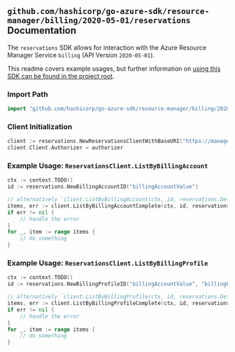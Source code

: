 
## `github.com/hashicorp/go-azure-sdk/resource-manager/billing/2020-05-01/reservations` Documentation

The `reservations` SDK allows for interaction with the Azure Resource Manager Service `billing` (API Version `2020-05-01`).

This readme covers example usages, but further information on [using this SDK can be found in the project root](https://github.com/hashicorp/go-azure-sdk/tree/main/docs).

### Import Path

```go
import "github.com/hashicorp/go-azure-sdk/resource-manager/billing/2020-05-01/reservations"
```


### Client Initialization

```go
client := reservations.NewReservationsClientWithBaseURI("https://management.azure.com")
client.Client.Authorizer = authorizer
```


### Example Usage: `ReservationsClient.ListByBillingAccount`

```go
ctx := context.TODO()
id := reservations.NewBillingAccountID("billingAccountValue")

// alternatively `client.ListByBillingAccount(ctx, id, reservations.DefaultListByBillingAccountOperationOptions())` can be used to do batched pagination
items, err := client.ListByBillingAccountComplete(ctx, id, reservations.DefaultListByBillingAccountOperationOptions())
if err != nil {
	// handle the error
}
for _, item := range items {
	// do something
}
```


### Example Usage: `ReservationsClient.ListByBillingProfile`

```go
ctx := context.TODO()
id := reservations.NewBillingProfileID("billingAccountValue", "billingProfileValue")

// alternatively `client.ListByBillingProfile(ctx, id, reservations.DefaultListByBillingProfileOperationOptions())` can be used to do batched pagination
items, err := client.ListByBillingProfileComplete(ctx, id, reservations.DefaultListByBillingProfileOperationOptions())
if err != nil {
	// handle the error
}
for _, item := range items {
	// do something
}
```
